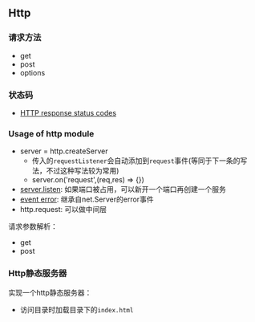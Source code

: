## Http

### 请求方法

* get
* post
* options

### 状态码

* [HTTP response status codes](https://developer.mozilla.org/en-US/docs/Web/HTTP/Status)

### Usage of http module

* server = http.createServer
  * 传入的`requestListener`会自动添加到`request`事件(等同于下一条的写法，不过这种写法较为常用)
  * server.on('request',(req,res) => {})
* [server.listen](https://devdocs.io/node~14_lts/net#net_server_listen_port_host_backlog_callback):
  如果端口被占用，可以新开一个端口再创建一个服务
* [event error](https://devdocs.io/node~14_lts/net#net_class_net_server): 继承自net.Server的error事件
* http.request: 可以做中间层

请求参数解析：

* get
* post

### Http静态服务器

实现一个http静态服务器：

* 访问目录时加载目录下的`index.html`